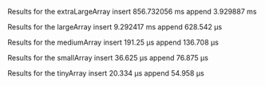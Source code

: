 Results for the extraLargeArray
insert 856.732056 ms
append 3.929887 ms

Results for the largeArray insert 9.292417 ms append 628.542 μs

Results for the mediumArray insert 191.25 μs append 136.708 μs

Results for the smallArray insert 36.625 μs append 76.875 μs

Results for the tinyArray insert 20.334 μs append 54.958 μs
